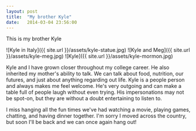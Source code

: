 ```yaml
---
layout: post
title:  "My brother Kyle"
date:   2014-03-04 23:56:00
---
```


This is my brother Kyle

![Kyle in Italy]({{ site.url }}/assets/kyle-statue.jpg)
![Kyle and Meg]({{ site.url }}/assets/kyle-meg.jpg)
![Kyle]({{ site.url }}/assets/kyle-mormon.jpg)



Kyle and I have grown closer throughout my college career. He also inherited my mother's ability to talk. We can talk about food, nutrition, our futures, and just about anything regarding out life. Kyle is a people person and always makes me feel welcome. He's very outgoing and can make a table full of people laugh without even trying. His impersonations may not be spot-on, but they are without a doubt entertaining to listen to. 

I miss hanging all the fun times we've had watching a movie, playing games, chatting, and having dinner together. I'm sorry I moved across the country, but soon I'll be back and we can once again hang out! 